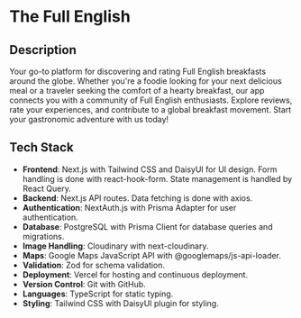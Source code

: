 # The Full English

## Description

Your go-to platform for discovering and rating Full English breakfasts around the globe. Whether you're a foodie looking for your next delicious meal or a traveler seeking the comfort of a hearty breakfast, our app connects you with a community of Full English enthusiasts. Explore reviews, rate your experiences, and contribute to a global breakfast movement. Start your gastronomic adventure with us today!

## Tech Stack

- **Frontend**: Next.js with Tailwind CSS and DaisyUI for UI design. Form handling is done with react-hook-form. State management is handled by React Query.
- **Backend**: Next.js API routes. Data fetching is done with axios.
- **Authentication**: NextAuth.js with Prisma Adapter for user authentication.
- **Database**: PostgreSQL with Prisma Client for database queries and migrations.
- **Image Handling**: Cloudinary with next-cloudinary.
- **Maps**: Google Maps JavaScript API with @googlemaps/js-api-loader.
- **Validation**: Zod for schema validation.
- **Deployment**: Vercel for hosting and continuous deployment.
- **Version Control**: Git with GitHub.
- **Languages**: TypeScript for static typing.
- **Styling**: Tailwind CSS with DaisyUI plugin for styling.
